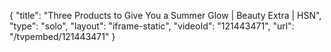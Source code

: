 {
    "title": "Three Products to Give You a Summer Glow | Beauty Extra | HSN",
    "type": "solo",
    "layout": "iframe-static",
    "videoId": "121443471",
    "url": "\/tvpembed\/121443471"
}